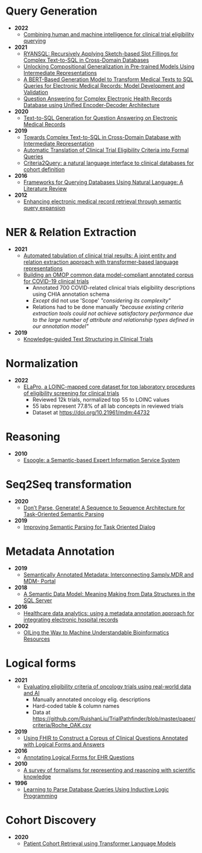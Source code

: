 # Query Generation
- **2022**
  - [Combining human and machine intelligence for clinical trial eligibility querying](https://academic.oup.com/jamia/article/29/7/1161/6569054)
- **2021**
  - [RYANSQL: Recursively Applying Sketch-based Slot Fillings for Complex Text-to-SQL in Cross-Domain Databases](https://direct.mit.edu/coli/article/47/2/309/98519)
  - [Unlocking Compositional Generalization in Pre-trained Models Using Intermediate Representations](https://arxiv.org/pdf/2104.07478.pdf)
  - [A BERT-Based Generation Model to Transform Medical Texts to SQL Queries for Electronic Medical Records: Model Development and Validation](https://medinform.jmir.org/2021/12/e32698/)
  - [Question Answering for Complex Electronic Health Records Database using Unified Encoder-Decoder Architecture](https://proceedings.mlr.press/v158/bae21a/bae21a.pdf)
- **2020**
  - [Text-to-SQL Generation for Question Answering on Electronic Medical Records](https://dl.acm.org/doi/pdf/10.1145/3366423.3380120?casa_token=owOWDpwicx8AAAAA:nDXigE6hk1vKMUlTLi8RYJUQnLzcMGee6VTg0uuLifb9fshPu9ijXTrpCOAurlHIU5nn2zGivlk1)
- **2019**
  - [Towards Complex Text-to-SQL in Cross-Domain Database with Intermediate Representation](https://arxiv.org/pdf/1905.08205.pdf)
  - [Automatic Translation of Clinical Trial Eligibility Criteria into Formal Queries](https://lat.inf.tu-dresden.de/research/papers/2019/XFB-ODLS15.pdf)
  - [Criteria2Query: a natural language interface to clinical databases for cohort definition](https://academic.oup.com/jamia/article/26/4/294/5308980)
- **2016**
  - [Frameworks for Querying Databases Using Natural Language: A Literature Review](https://arxiv.org/ftp/arxiv/papers/1909/1909.01822.pdf)
- **2012**
  - [Enhancing electronic medical record retrieval through semantic query expansion](https://web.p.ebscohost.com/ehost/pdfviewer/pdfviewer?vid=0&sid=cdcb0a20-6fed-4019-b9ab-3d9369226650%40redis)

# NER & Relation Extraction
- **2021**
  - [Automated tabulation of clinical trial results: A joint entity and relation extraction approach with transformer-based language representations](https://arxiv.org/pdf/2112.05596.pdf)
  - [Building an OMOP common data model-compliant annotated corpus for COVID-19 clinical trials](https://www.sciencedirect.com/science/article/pii/S1532046421001192?casa_token=RruFXxPZPpUAAAAA:U-C8pVmepNiCcK2s-pxA4J4BaQV8giVTLj6tAD0TB-rabSCDz5qrxXZ_iQzKtlbfAmWDsnDo4Q)
    - Annotated 700 COVID-related clinical trials eligibility descriptions using CHIA annotation schema
    - *Except* did not use 'Scope' *"considering its complexity"*
    - Relations had to be done manually *"because existing criteria extraction tools could not achieve satisfactory performance due to the large number of attribute and relationship types defined in our annotation model"*
- **2019**
  - [Knowledge-guided Text Structuring in Clinical Trials](https://arxiv.org/ftp/arxiv/papers/1912/1912.12380.pdf)

# Normalization
- **2022**
  - [ELaPro, a LOINC-mapped core dataset for top laboratory procedures of eligibility screening for clinical trials](https://bmcmedresmethodol.biomedcentral.com/articles/10.1186/s12874-022-01611-y)
    - Reviewed 12k trials, normalized top 55 to LOINC values
    - 55 labs represent 77.8% of all lab concepts in reviewed trials
    - Dataset at https://doi.org/10.21961/mdm:44732

# Reasoning
- **2010**
  - [Esoogle: a Semantic-based Expert Information Service System](https://ieeexplore.ieee.org/document/5694990)

# Seq2Seq transformation
- **2020**
  - [Don’t Parse, Generate! A Sequence to Sequence Architecture for Task-Oriented Semantic Parsing](https://dl.acm.org/doi/pdf/10.1145/3366423.3380064?casa_token=R3pg4C138IAAAAAA:J6HIhHkguo1VI9iJfp60agYsQb0XA-uY34VoxbUNKxust43EshwUp254MMzPYpGKMMPxQ-qCbnG3)
- **2019**
  - [Improving Semantic Parsing for Task Oriented Dialog](https://arxiv.org/pdf/1902.06000.pdf)

# Metadata Annotation
- **2019**
  - [Semantically Annotated Metadata: Interconnecting Samply.MDR and MDM- Portal](https://ebooks.iospress.nl/pdf/doi/10.3233/SHTI190810)
- **2018**
  - [A Semantic Data Model: Meaning Making from Data Structures in the SQL Server](https://e-journal.unair.ac.id/JISEBI/article/download/8556/5664)
- **2016**
  - [Healthcare data analytics: using a metadata annotation approach for integrating electronic hospital records](https://www.tandfonline.com/doi/abs/10.1080/23270012.2016.1141331)
- **2002**
  - [OILing the Way to Machine Understandable Bioinformatics Resources](https://ieeexplore.ieee.org/document/1006300)

# Logical forms
- **2021**
  - [Evaluating eligibility criteria of oncology trials using real-world data and AI](https://www.nature.com/articles/s41586-021-03430-5)
    - Manually annotated oncology elig. descriptions
    - Hard-coded table & column names
    - Data at https://github.com/RuishanLiu/TrialPathfinder/blob/master/paper/criteria/Roche_OAK.csv 
- **2019**
  - [Using FHIR to Construct a Corpus of Clinical Questions Annotated with Logical Forms and Answers](https://www.ncbi.nlm.nih.gov/pmc/articles/PMC7153115/)
- **2016**
  - [Annotating Logical Forms for EHR Questions](https://www.ncbi.nlm.nih.gov/pmc/articles/PMC5428549/)
- **2010**
  - [A survey of formalisms for representing and reasoning with scientific knowledge](https://www.cambridge.org/core/services/aop-cambridge-core/content/view/3ED1DB089A4A155DDF3A0BEB847D9C65/S0269888910000019a.pdf/survey_of_formalisms_for_representing_and_reasoning_with_scientific_knowledge.pdf)
- **1996**
  - [Learning to Parse Database Queries Using Inductive Logic Programming](https://www.aaai.org/Papers/AAAI/1996/AAAI96-156.pdf)

# Cohort Discovery
- **2020**
  - [Patient Cohort Retrieval using Transformer Language Models](https://www.ncbi.nlm.nih.gov/pmc/articles/PMC8075458/)